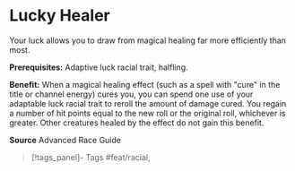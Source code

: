 ﻿---
cssclass: [feats]

---
# Lucky Healer

Your luck allows you to draw from magical healing far more efficiently than most.

**Prerequisites:** Adaptive luck racial trait, halfling.

**Benefit:** When a magical healing effect (such as a spell with "cure" in the title or channel energy) cures you, you can spend one use of your adaptable luck racial trait to reroll the amount of damage cured. You regain a number of hit points equal to the new roll or the original roll, whichever is greater. Other creatures healed by the effect do not gain this benefit.

**Source** Advanced Race Guide
>[!tags_panel]- Tags
> #feat/racial, 